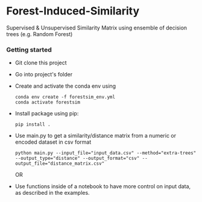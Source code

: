 # Forest-Induced-Similarity
Supervised & Unsupervised Similarity Matrix using ensemble of decision trees (e.g. Random Forest)

### Getting started

  - Git clone this project
  - Go into project's folder
  - Create and activate the conda env using

        conda env create -f forestsim_env.yml
        conda activate forestsim

  - Install package using pip:

        pip install .

  - Use main.py to get a similarity/distance matrix from a numeric or encoded dataset in csv format

        python main.py --input_file="input_data.csv" --method="extra-trees" --output_type="distance" --output_format="csv" --output_file="distance_matrix.csv"

    OR

  - Use functions inside of a notebook to have more control on input data, as described in the examples.
